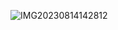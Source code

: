 ![IMG20230814142812](https://github.com/Pfolg/QR-code_maker/assets/166471137/47c01770-df39-4287-a270-1f08dd97f3da)
